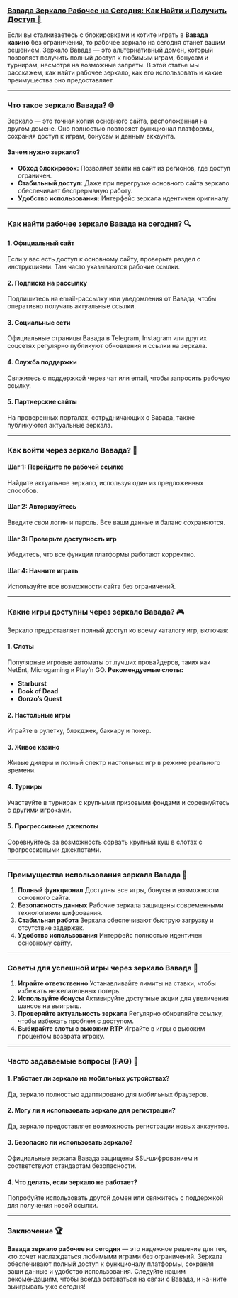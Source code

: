 ### [Вавада Зеркало Рабочее на Сегодня: Как Найти и Получить Доступ 🌟](https://partnervavadarv.com?promo=75590753-cc8b-4c4a-8d71-99b7a2293439-jud\&target=register)

Если вы сталкиваетесь с блокировками и хотите играть в **Вавада казино** без ограничений, то рабочее зеркало на сегодня станет вашим решением. Зеркало Вавада — это альтернативный домен, который позволяет получить полный доступ к любимым играм, бонусам и турнирам, несмотря на возможные запреты. В этой статье мы расскажем, как найти рабочее зеркало, как его использовать и какие преимущества оно предоставляет.

***

### Что такое зеркало Вавада? 🌐

Зеркало — это точная копия основного сайта, расположенная на другом домене. Оно полностью повторяет функционал платформы, сохраняя доступ к играм, бонусам и данным аккаунта.

#### Зачем нужно зеркало?

* **Обход блокировок:** Позволяет зайти на сайт из регионов, где доступ ограничен.
* **Стабильный доступ:** Даже при перегрузке основного сайта зеркало обеспечивает беспрерывную работу.
* **Удобство использования:** Интерфейс зеркала идентичен оригиналу.

***

### Как найти рабочее зеркало Вавада на сегодня? 🔍

#### 1. Официальный сайт

Если у вас есть доступ к основному сайту, проверьте раздел с инструкциями. Там часто указываются рабочие ссылки.

#### 2. Подписка на рассылку

Подпишитесь на email-рассылку или уведомления от Вавада, чтобы оперативно получать актуальные ссылки.

#### 3. Социальные сети

Официальные страницы Вавада в Telegram, Instagram или других соцсетях регулярно публикуют обновления и ссылки на зеркала.

#### 4. Служба поддержки

Свяжитесь с поддержкой через чат или email, чтобы запросить рабочую ссылку.

#### 5. Партнерские сайты

На проверенных порталах, сотрудничающих с Вавада, также публикуются актуальные зеркала.

***

### Как войти через зеркало Вавада? 🚪

#### Шаг 1: Перейдите по рабочей ссылке

Найдите актуальное зеркало, используя один из предложенных способов.

#### Шаг 2: Авторизуйтесь

Введите свои логин и пароль. Все ваши данные и баланс сохраняются.

#### Шаг 3: Проверьте доступность игр

Убедитесь, что все функции платформы работают корректно.

#### Шаг 4: Начните играть

Используйте все возможности сайта без ограничений.

***

### Какие игры доступны через зеркало Вавада? 🎮

Зеркало предоставляет полный доступ ко всему каталогу игр, включая:

#### 1. Слоты

Популярные игровые автоматы от лучших провайдеров, таких как NetEnt, Microgaming и Play’n GO.
**Рекомендуемые слоты:**

* **Starburst**
* **Book of Dead**
* **Gonzo’s Quest**

#### 2. Настольные игры

Играйте в рулетку, блэкджек, баккару и покер.

#### 3. Живое казино

Живые дилеры и полный спектр настольных игр в режиме реального времени.

#### 4. Турниры

Участвуйте в турнирах с крупными призовыми фондами и соревнуйтесь с другими игроками.

#### 5. Прогрессивные джекпоты

Соревнуйтесь за возможность сорвать крупный куш в слотах с прогрессивными джекпотами.

***

### Преимущества использования зеркала Вавада 🎯

1. **Полный функционал**
   Доступны все игры, бонусы и возможности основного сайта.
2. **Безопасность данных**
   Рабочие зеркала защищены современными технологиями шифрования.
3. **Стабильная работа**
   Зеркала обеспечивают быструю загрузку и отсутствие задержек.
4. **Удобство использования**
   Интерфейс полностью идентичен основному сайту.

***

### Советы для успешной игры через зеркало Вавада 🔑

1. **Играйте ответственно**
   Устанавливайте лимиты на ставки, чтобы избежать нежелательных потерь.
2. **Используйте бонусы**
   Активируйте доступные акции для увеличения шансов на выигрыш.
3. **Проверяйте актуальность зеркала**
   Регулярно обновляйте ссылку, чтобы избежать проблем с доступом.
4. **Выбирайте слоты с высоким RTP**
   Играйте в игры с высоким процентом возврата игроку.

***

### Часто задаваемые вопросы (FAQ) 📝

#### 1. Работает ли зеркало на мобильных устройствах?

Да, зеркало полностью адаптировано для мобильных браузеров.

#### 2. Могу ли я использовать зеркало для регистрации?

Да, зеркало предоставляет возможность регистрации новых аккаунтов.

#### 3. Безопасно ли использовать зеркало?

Официальные зеркала Вавада защищены SSL-шифрованием и соответствуют стандартам безопасности.

#### 4. Что делать, если зеркало не работает?

Попробуйте использовать другой домен или свяжитесь с поддержкой для получения новой ссылки.

***

### Заключение 🏆

**Вавада зеркало рабочее на сегодня** — это надежное решение для тех, кто хочет наслаждаться любимыми играми без ограничений. Зеркала обеспечивают полный доступ к функционалу платформы, сохраняя ваши данные и удобство использования. Следуйте нашим рекомендациям, чтобы всегда оставаться на связи с Вавада, и начните выигрывать уже сегодня!
